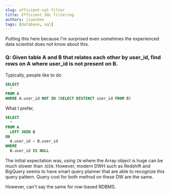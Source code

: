 ```yaml
---
slug: efficient-sql-filter
title: Efficient SQL filtering
authors: jianshen
tags: [database, sql]
---
```


Putting this here because I'm surprised even sometimes the experienced data scientist does not know about this.

### Q: Given table A and B that relates each other by user_id, find rows on A where user_id is not present on B.

Typically, people like to do
```sql
SELECT
  *
FROM A
WHERE A.user_id NOT IN (SELECT DISTINCT user_id FROM B)
```

What I prefer,
```sql
SELECT
  *
FROM A
  LEFT JOIN B
ON
  A.user_id = B.user_id
WHERE
  B.user_id IS NULL
```

The initial expectation was, using `IN` where the Array object is huge can be much slower than `JOIN`. However, modern DWH such as Redshift and BigQuery
seems to have smart query planner that are able to recognize this query pattern. Query cost for both method on these DW are the same.

However, can't say the same for row-based RDBMS.
